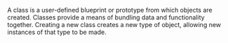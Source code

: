 A class is a user-defined blueprint or prototype from which objects are created. Classes provide a means of bundling data and functionality together. Creating a new class creates a new type of object, allowing new instances of that type to be made.
